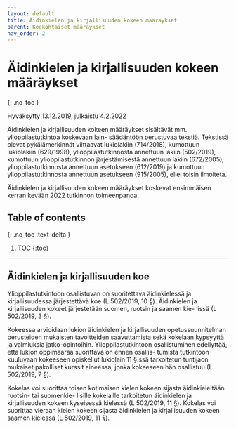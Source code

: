 ```yaml
---
layout: default
title: Äidinkielen ja kirjallisuuden kokeen määräykset
parent: Koekohtaiset määräykset
nav_order: 2
---
```


# Äidinkielen ja kirjallisuuden kokeen määräykset
{: .no_toc }

Hyväksytty 13.12.2019, julkaistu 4.2.2022

Äidinkielen ja kirjallisuuden kokeen määräykset sisältävät mm. ylioppilastutkintoa koskevaan lain-
säädäntöön perustuvaa tekstiä. Tekstissä olevat pykälämerkinnät viittaavat lukiolakiin (714/2018),
kumottuun lukiolakiin (629/1998), ylioppilastutkinnosta annettuun lakiin (502/2019), kumottuun
ylioppilastutkinnon järjestämisestä annettuun lakiin (672/2005), ylioppilastutkinnosta annettuun
asetukseen (612/2019) ja kumottuun ylioppilastutkinnosta annettuun asetukseen (915/2005), ellei
toisin ilmoiteta.

Äidinkielen ja kirjallisuuden kokeen määräykset koskevat ensimmäisen kerran kevään 2022 tutkinnon
toimeenpanoa.

## Table of contents
{: .no_toc .text-delta }

1. TOC
{:toc}

---

## Äidinkielen ja kirjallisuuden koe

Ylioppilastutkintoon osallistuvan on suoritettava äidinkielessä ja kirjallisuudessa järjestettävä koe
(L 502/2019, 10 §). Äidinkielen ja kirjallisuuden kokeet järjestetään suomen, ruotsin ja saamen kie-
lissä (L 502/2019, 3 §).

Kokeessa arvioidaan lukion äidinkielen ja kirjallisuuden opetussuunnitelman perusteiden mukaisten
tavoitteiden saavuttamista sekä kokelaan kypsyyttä ja valmiuksia jatko-opintoihin.
Ylioppilastutkintoon osallistuminen edellyttää, että lukion oppimäärää suorittava on ennen osallis-
tumista tutkintoon kuuluvaan kokeeseen opiskellut lukiolain 11 §:ssä tarkoitetun tuntijaon mukaiset
pakolliset kurssit aineessa, jonka kokeeseen hän osallistuu (L 502/2019, 7 §).

Kokelas voi suorittaa toisen kotimaisen kielen kokeen sijasta äidinkieleltään ruotsin- tai suomenkie-
lisille kokelaille tarkoitetun äidinkielen ja kirjallisuuden kokeen kyseisessä kielessä (L 502/2019, 11
§). Kokelas voi suorittaa vieraan kielen kokeen sijasta äidinkielen ja kirjallisuuden kokeen saamen
kielessä (L 502/2019, 11 §).